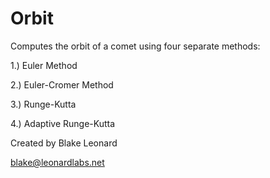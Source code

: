 # Orbit

Computes the orbit of a comet using four separate methods: 

1.) Euler Method

2.) Euler-Cromer Method

3.) Runge-Kutta

4.) Adaptive Runge-Kutta


Created by Blake Leonard

blake@leonardlabs.net